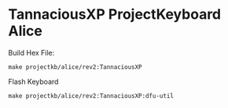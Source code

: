 # TannaciousXP ProjectKeyboard Alice

Build Hex File:

    make projectkb/alice/rev2:TannaciousXP

Flash Keyboard

    make projectkb/alice/rev2:TannaciousXP:dfu-util
